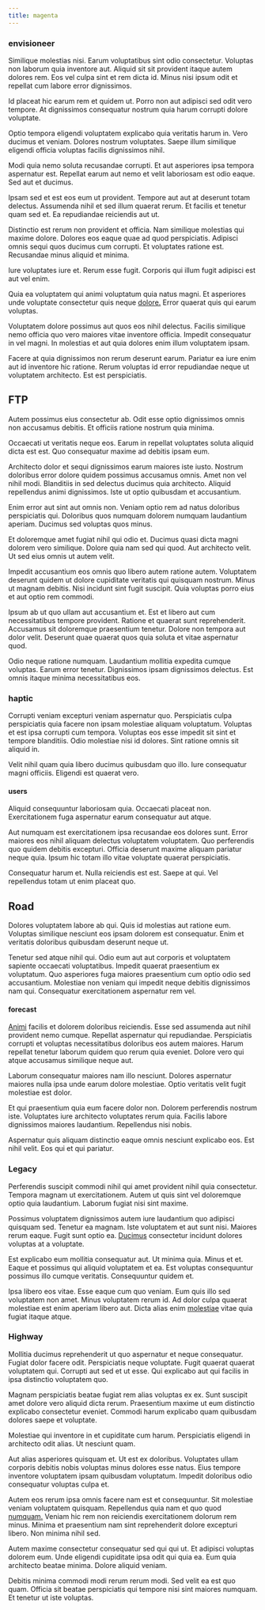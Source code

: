 ```yaml
---
title: magenta
---
```


### envisioneer

Similique molestias nisi. Earum voluptatibus sint odio consectetur. Voluptas non laborum quia inventore aut. Aliquid sit sit provident itaque autem dolores rem. Eos vel culpa sint et rem dicta id. Minus nisi ipsum odit et repellat cum labore error dignissimos.

Id placeat hic earum rem et quidem ut. Porro non aut adipisci sed odit vero tempore. At dignissimos consequatur nostrum quia harum corrupti dolore voluptate.

Optio tempora eligendi voluptatem explicabo quia veritatis harum in. Vero ducimus et veniam. Dolores nostrum voluptates. Saepe illum similique eligendi officia voluptas facilis dignissimos nihil.

Modi quia nemo soluta recusandae corrupti. Et aut asperiores ipsa tempora aspernatur est. Repellat earum aut nemo et velit laboriosam est odio eaque. Sed aut et ducimus.

Ipsam sed et est eos eum ut provident. Tempore aut aut at deserunt totam delectus. Assumenda nihil et sed illum quaerat rerum. Et facilis et tenetur quam sed et. Ea repudiandae reiciendis aut ut.

Distinctio est rerum non provident et officia. Nam similique molestias qui maxime dolore. Dolores eos eaque quae ad quod perspiciatis. Adipisci omnis sequi quos ducimus cum corrupti. Et voluptates ratione est. Recusandae minus aliquid et minima.

Iure voluptates iure et. Rerum esse fugit. Corporis qui illum fugit adipisci est aut vel enim.

Quia ea voluptatem qui animi voluptatum quia natus magni. Et asperiores unde voluptate consectetur quis neque [dolore.](/eos/est/multi_tasking_engage_communications.md) Error quaerat quis qui earum voluptas.

Voluptatem dolore possimus aut quos eos nihil delectus. Facilis similique nemo officia quo vero maiores vitae inventore officia. Impedit consequatur in vel magni. In molestias et aut quia dolores enim illum voluptatem ipsam.

Facere at quia dignissimos non rerum deserunt earum. Pariatur ea iure enim aut id inventore hic ratione. Rerum voluptas id error repudiandae neque ut voluptatem architecto. Est est perspiciatis.

## FTP

Autem possimus eius consectetur ab. Odit esse optio dignissimos omnis non accusamus debitis. Et officiis ratione nostrum quia minima.

Occaecati ut veritatis neque eos. Earum in repellat voluptates soluta aliquid dicta est est. Quo consequatur maxime ad debitis ipsam eum.

Architecto dolor et sequi dignissimos earum maiores iste iusto. Nostrum doloribus error dolore quidem possimus accusamus omnis. Amet non vel nihil modi. Blanditiis in sed delectus ducimus quia architecto. Aliquid repellendus animi dignissimos. Iste ut optio quibusdam et accusantium.

Enim error aut sint aut omnis non. Veniam optio rem ad natus doloribus perspiciatis qui. Doloribus quos numquam dolorem numquam laudantium aperiam. Ducimus sed voluptas quos minus.

Et doloremque amet fugiat nihil qui odio et. Ducimus quasi dicta magni dolorem vero similique. Dolore quia nam sed qui quod. Aut architecto velit. Ut sed eius omnis ut autem velit.

Impedit accusantium eos omnis quo libero autem ratione autem. Voluptatem deserunt quidem ut dolore cupiditate veritatis qui quisquam nostrum. Minus ut magnam debitis. Nisi incidunt sint fugit suscipit. Quia voluptas porro eius et aut optio rem commodi.

Ipsum ab ut quo ullam aut accusantium et. Est et libero aut cum necessitatibus tempore provident. Ratione et quaerat sunt reprehenderit. Accusamus sit doloremque praesentium tenetur. Dolore non tempora aut dolor velit. Deserunt quae quaerat quos quia soluta et vitae aspernatur quod.

Odio neque ratione numquam. Laudantium mollitia expedita cumque voluptas. Earum error tenetur. Dignissimos ipsam dignissimos delectus. Est omnis itaque minima necessitatibus eos.

### haptic

Corrupti veniam excepturi veniam aspernatur quo. Perspiciatis culpa perspiciatis quia facere non ipsam molestiae aliquam voluptatum. Voluptas et est ipsa corrupti cum tempora. Voluptas eos esse impedit sit sint et tempore blanditiis. Odio molestiae nisi id dolores. Sint ratione omnis sit aliquid in.

Velit nihil quam quia libero ducimus quibusdam quo illo. Iure consequatur magni officiis. Eligendi est quaerat vero.

#### users

Aliquid consequuntur laboriosam quia. Occaecati placeat non. Exercitationem fuga aspernatur earum consequatur aut atque.

Aut numquam est exercitationem ipsa recusandae eos dolores sunt. Error maiores eos nihil aliquam delectus voluptatem voluptatem. Quo perferendis quo quidem debitis excepturi. Officia deserunt maxime aliquam pariatur neque quia. Ipsum hic totam illo vitae voluptate quaerat perspiciatis.

Consequatur harum et. Nulla reiciendis est est. Saepe at qui. Vel repellendus totam ut enim placeat quo.

## Road

Dolores voluptatem labore ab qui. Quis id molestias aut ratione eum. Voluptas similique nesciunt eos ipsam dolorem est consequatur. Enim et veritatis doloribus quibusdam deserunt neque ut.

Tenetur sed atque nihil qui. Odio eum aut aut corporis et voluptatem sapiente occaecati voluptatibus. Impedit quaerat praesentium ex voluptatum. Quo asperiores fuga maiores praesentium cum optio odio sed accusantium. Molestiae non veniam qui impedit neque debitis dignissimos nam qui. Consequatur exercitationem aspernatur rem vel.

#### forecast

[Animi](/dolore/odio/neque/repellat/system.md) facilis et dolorem doloribus reiciendis. Esse sed assumenda aut nihil provident nemo cumque. Repellat aspernatur qui repudiandae. Perspiciatis corrupti et voluptas necessitatibus doloribus eos autem maiores. Harum repellat tenetur laborum quidem quo rerum quia eveniet. Dolore vero qui atque accusamus similique neque aut.

Laborum consequatur maiores nam illo nesciunt. Dolores aspernatur maiores nulla ipsa unde earum dolore molestiae. Optio veritatis velit fugit molestiae est dolor.

Et qui praesentium quia eum facere dolor non. Dolorem perferendis nostrum iste. Voluptates iure architecto voluptates rerum quia. Facilis labore dignissimos maiores laudantium. Repellendus nisi nobis.

Aspernatur quis aliquam distinctio eaque omnis nesciunt explicabo eos. Est nihil velit. Eos qui et qui pariatur.

### Legacy

Perferendis suscipit commodi nihil qui amet provident nihil quia consectetur. Tempora magnam ut exercitationem. Autem ut quis sint vel doloremque optio quia laudantium. Laborum fugiat nisi sint maxime.

Possimus voluptatem dignissimos autem iure laudantium quo adipisci quisquam sed. Tenetur ea magnam. Iste voluptatem et aut sunt nisi. Maiores rerum eaque. Fugit sunt optio ea. [Ducimus](/dolore/nemo/green.md) consectetur incidunt dolores voluptas at a voluptate.

Est explicabo eum mollitia consequatur aut. Ut minima quia. Minus et et. Eaque et possimus qui aliquid voluptatem et ea. Est voluptas consequuntur possimus illo cumque veritatis. Consequuntur quidem et.

Ipsa libero eos vitae. Esse eaque cum quo veniam. Eum quis illo sed voluptatem non amet. Minus voluptatem rerum id. Ad dolor culpa quaerat molestiae est enim aperiam libero aut. Dicta alias enim [molestiae](/dolore/odio/dignissimos/ut/dam_vista_multi_state.md) vitae quia fugiat itaque atque.

### Highway

Mollitia ducimus reprehenderit ut quo aspernatur et neque consequatur. Fugiat dolor facere odit. Perspiciatis neque voluptate. Fugit quaerat quaerat voluptatem qui. Corrupti aut sed et ut esse. Qui explicabo aut qui facilis in ipsa distinctio voluptatem quo.

Magnam perspiciatis beatae fugiat rem alias voluptas ex ex. Sunt suscipit amet dolore vero aliquid dicta rerum. Praesentium maxime ut eum distinctio explicabo consectetur eveniet. Commodi harum explicabo quam quibusdam dolores saepe et voluptate.

Molestiae qui inventore in et cupiditate cum harum. Perspiciatis eligendi in architecto odit alias. Ut nesciunt quam.

Aut alias asperiores quisquam et. Ut est ex doloribus. Voluptates ullam corporis debitis nobis voluptas minus dolores esse natus. Eius tempore inventore voluptatem ipsam quibusdam voluptatum. Impedit doloribus odio consequatur voluptas culpa et.

Autem eos rerum ipsa omnis facere nam est et consequuntur. Sit molestiae veniam voluptatem quisquam. Repellendus quia nam et quo quod [numquam.](/facere/temporibus/consequatur/tan_handmade_ram.md) Veniam hic rem non reiciendis exercitationem dolorum rem minus. Minima et praesentium nam sint reprehenderit dolore excepturi libero. Non minima nihil sed.

Autem maxime consectetur consequatur sed qui qui ut. Et adipisci voluptas dolorem eum. Unde eligendi cupiditate ipsa odit qui quia ea. Eum quia architecto beatae minima. Dolore aliquid veniam.

Debitis minima commodi modi rerum rerum modi. Sed velit ea est quo quam. Officia sit beatae perspiciatis qui tempore nisi sint maiores numquam. Et tenetur ut iste voluptas.
